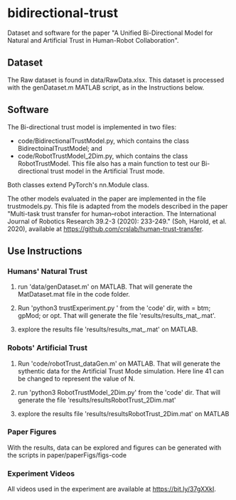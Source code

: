 # bidirectional-trust

Dataset and software for the paper "A Unified Bi-Directional Model for Natural and Artificial Trust in Human-Robot Collaboration".

## Dataset

The Raw dataset is found in data/RawData.xlsx. This dataset is processed with the genDataset.m MATLAB script, as in the Instructions below.


## Software

The Bi-directional trust model is implemented in two files:

* code/BidirectionalTrustModel.py, which contains the class BidirectoinalTrustModel; and
* code/RobotTrustModel_2Dim.py, which contains the class RobotTrustModel. This file also has a main function to test our Bi-directional trust model in the Artificial Trust mode.

Both classes extend PyTorch's nn.Module class.

The other models evaluated in the paper are implemented in the file trustmodels.py. This file is adapted from the models described in the paper "Multi-task trust transfer for human–robot interaction. The International Journal of Robotics Research 39.2-3 (2020): 233-249." (Soh, Harold, et al. 2020), available at 
https://github.com/crslab/human-trust-transfer.

## Use Instructions

### Humans' Natural Trust

1. run 'data/genDataset.m' on MATLAB.
That will generate the MatDataset.mat file in the code folder.

2. Run 'python3 trustExperiment.py <model>' from the 'code' dir, with <model> = btm; gpMod; or opt.
That will generate the file 'results/results_mat_<model>.mat'.

3. explore the results file 'results/results_mat_<model>.mat' on MATLAB.


### Robots' Artificial Trust

1. Run 'code/robotTrust_dataGen.m' on MATLAB.
That will generate the sythentic data for the Artificial Trust Mode simulation. Here line 41 can be changed to represent the value of N.

2. run 'python3 RobotTrustModel_2Dim.py' from the 'code' dir.
That will generate the file 'results/resultsRobotTrust_2Dim.mat'

3. explore the results file 'results/resultsRobotTrust_2Dim.mat' on MATLAB

### Paper Figures

With the results, data can be explored and figures can be generated with the scripts in paper/paperFigs/figs-code

### Experiment Videos

All videos used in the experiment are available at https://bit.ly/37gXXkI.
